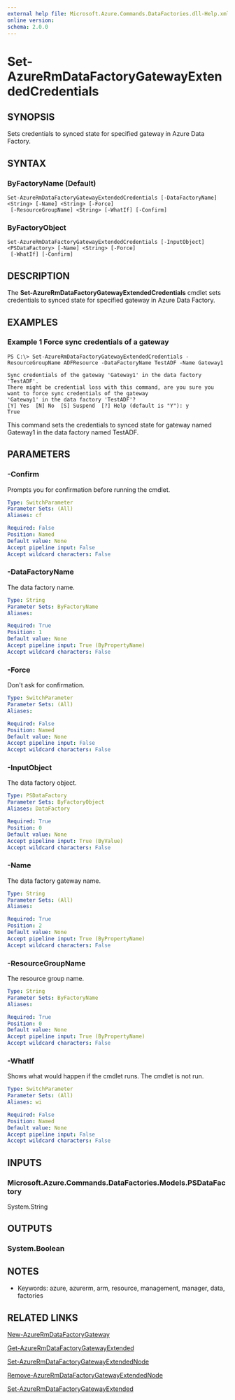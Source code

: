 ```yaml
---
external help file: Microsoft.Azure.Commands.DataFactories.dll-Help.xml
online version: 
schema: 2.0.0
---
```


# Set-AzureRmDataFactoryGatewayExtendedCredentials

## SYNOPSIS
Sets credentials to synced state for specified gateway in Azure Data Factory.

## SYNTAX

### ByFactoryName (Default)
```
Set-AzureRmDataFactoryGatewayExtendedCredentials [-DataFactoryName] <String> [-Name] <String> [-Force]
 [-ResourceGroupName] <String> [-WhatIf] [-Confirm]
```

### ByFactoryObject
```
Set-AzureRmDataFactoryGatewayExtendedCredentials [-InputObject] <PSDataFactory> [-Name] <String> [-Force]
 [-WhatIf] [-Confirm]
```

## DESCRIPTION
The **Set-AzureRmDataFactoryGatewayExtendedCredentials** cmdlet sets credentials to synced state for specified gateway in Azure Data Factory.

## EXAMPLES

### Example 1 Force sync credentials of a gateway
```
PS C:\> Set-AzureRmDataFactoryGatewayExtendedCredentials -ResourceGroupName ADFResource -DataFactoryName TestADF -Name Gateway1

Sync credentials of the gateway 'Gateway1' in the data factory 'TestADF'.
There might be credential loss with this command, are you sure you want to force sync credentials of the gateway
'Gateway1' in the data factory 'TestADF'?
[Y] Yes  [N] No  [S] Suspend  [?] Help (default is "Y"): y
True
```

This command sets the credentials to synced state for gateway named Gateway1 in the data factory named TestADF.

## PARAMETERS

### -Confirm
Prompts you for confirmation before running the cmdlet.

```yaml
Type: SwitchParameter
Parameter Sets: (All)
Aliases: cf

Required: False
Position: Named
Default value: None
Accept pipeline input: False
Accept wildcard characters: False
```

### -DataFactoryName
The data factory name.

```yaml
Type: String
Parameter Sets: ByFactoryName
Aliases: 

Required: True
Position: 1
Default value: None
Accept pipeline input: True (ByPropertyName)
Accept wildcard characters: False
```

### -Force
Don't ask for confirmation.

```yaml
Type: SwitchParameter
Parameter Sets: (All)
Aliases: 

Required: False
Position: Named
Default value: None
Accept pipeline input: False
Accept wildcard characters: False
```

### -InputObject
The data factory object.

```yaml
Type: PSDataFactory
Parameter Sets: ByFactoryObject
Aliases: DataFactory

Required: True
Position: 0
Default value: None
Accept pipeline input: True (ByValue)
Accept wildcard characters: False
```

### -Name
The data factory gateway name.

```yaml
Type: String
Parameter Sets: (All)
Aliases: 

Required: True
Position: 2
Default value: None
Accept pipeline input: True (ByPropertyName)
Accept wildcard characters: False
```

### -ResourceGroupName
The resource group name.

```yaml
Type: String
Parameter Sets: ByFactoryName
Aliases: 

Required: True
Position: 0
Default value: None
Accept pipeline input: True (ByPropertyName)
Accept wildcard characters: False
```

### -WhatIf
Shows what would happen if the cmdlet runs.
The cmdlet is not run.

```yaml
Type: SwitchParameter
Parameter Sets: (All)
Aliases: wi

Required: False
Position: Named
Default value: None
Accept pipeline input: False
Accept wildcard characters: False
```

## INPUTS

### Microsoft.Azure.Commands.DataFactories.Models.PSDataFactory
System.String


## OUTPUTS

### System.Boolean


## NOTES
* Keywords: azure, azurerm, arm, resource, management, manager, data, factories

## RELATED LINKS

[New-AzureRmDataFactoryGateway](./New-AzureRmDataFactoryGateway.md)

[Get-AzureRmDataFactoryGatewayExtended](./Get-AzureRmDataFactoryGatewayExtended.md)

[Set-AzureRmDataFactoryGatewayExtendedNode](./Set-AzureRmDataFactoryGatewayExtendedNode.md)

[Remove-AzureRmDataFactoryGatewayExtendedNode](./Remove-AzureRmDataFactoryGatewayExtendedNode.md)

[Set-AzureRmDataFactoryGatewayExtended](./Set-AzureRmDataFactoryGatewayExtended.md)
